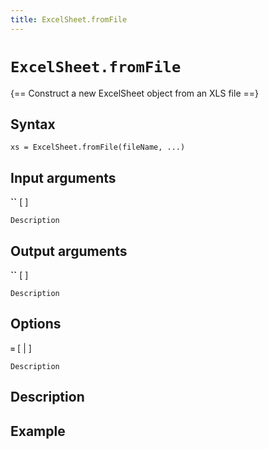 ```yaml
---
title: ExcelSheet.fromFile
---
```


# `ExcelSheet.fromFile`

{== Construct a new ExcelSheet object from an XLS file ==}


## Syntax

    xs = ExcelSheet.fromFile(fileName, ...)


## Input arguments


__``__ [ ]

    Description


## Output arguments


__``__ [ ]

    Description


## Options



__`=`__ [ | ]

    Description


## Description



## Example





